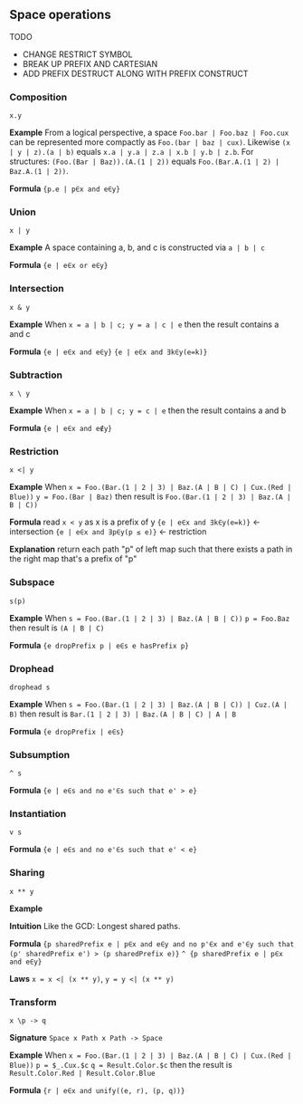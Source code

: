 ## Space operations

TODO
- CHANGE RESTRICT SYMBOL
- BREAK UP PREFIX AND CARTESIAN
- ADD PREFIX DESTRUCT ALONG WITH PREFIX CONSTRUCT

### Composition
`x.y`

**Example**
From a logical perspective, a space `Foo.bar | Foo.baz | Foo.cux` can be represented more compactly as `Foo.(bar | baz | cux)`.
Likewise `(x | y | z).(a | b)` equals `x.a | y.a | z.a | x.b | y.b | z.b`.
For structures: `(Foo.(Bar | Baz)).(A.(1 | 2))` equals `Foo.(Bar.A.(1 | 2) | Baz.A.(1 | 2))`.

**Formula**
`{p.e | p∈x and e∈y}`

### Union
`x | y`

**Example**
A space containing a, b, and c is constructed via `a | b | c`

**Formula**
`{e | e∈x or e∈y}`

### Intersection
`x & y`

**Example**
When `x = a | b | c; y = a | c | e` then the result contains a and c

**Formula**
`{e | e∈x and e∈y}`
`{e | e∈x and ∃k∈y(e=k)}`

### Subtraction
`x \ y`

**Example**
When `x = a | b | c; y = c | e` then the result contains a and b

**Formula**
`{e | e∈x and e∉y}`

### Restriction
`x <| y`

**Example**
When `x = Foo.(Bar.(1 | 2 | 3) | Baz.(A | B | C) | Cux.(Red | Blue))`
     `y = Foo.(Bar | Baz)` then result is
     `Foo.(Bar.(1 | 2 | 3) | Baz.(A | B | C))`

**Formula**
read `x < y` as x is a prefix of y 
`{e | e∈x and ∃k∈y(e=k)}` <- intersection
`{e | e∈x and ∃p∈y(p ≤ e)}` <- restriction

**Explanation**
return each path "p" of left map 
 such that there exists a path in the right map that's a prefix of "p"

### Subspace
`s(p)`

**Example**
When `s = Foo.(Bar.(1 | 2 | 3) | Baz.(A | B | C))`
     `p = Foo.Baz` then result is
     `(A | B | C)`

**Formula**
`{e dropPrefix p | e∈s e hasPrefix p}`

### Drophead
`drophead s`

**Example**
When `s = Foo.(Bar.(1 | 2 | 3) | Baz.(A | B | C)) | Cuz.(A | B)` then result is
     `Bar.(1 | 2 | 3) | Baz.(A | B | C) | A | B`

**Formula**
`{e dropPrefix | e∈s}`

### Subsumption
`^ s`

**Formula**
`{e | e∈s and no e'∈s such that e' > e}`

### Instantiation
`v s`

**Formula**
`{e | e∈s and no e'∈s such that e' < e}`

### Sharing
`x ** y`

**Example**


**Intuition**
Like the GCD: Longest shared paths.

**Formula**
`{p sharedPrefix e | p∈x and e∈y and no p'∈x and e'∈y such that (p' sharedPrefix e') > (p sharedPrefix e)}`
`^ {p sharedPrefix e | p∈x and e∈y}`

**Laws**
`x = x <| (x ** y)`, `y = y <| (x ** y)`

### Transform
`x \p -> q`

**Signature** `Space x Path x Path -> Space`

**Example** 
When `x = Foo.(Bar.(1 | 2 | 3) | Baz.(A | B | C) | Cux.(Red | Blue))`
     `p = $_.Cux.$c`
     `q = Result.Color.$c` then the result is
     `Result.Color.Red | Result.Color.Blue`

**Formula**
`{r | e∈x and unify((e, r), (p, q))}`
